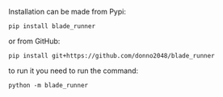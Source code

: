 Installation can be made from Pypi:

`pip install blade_runner`

or from GitHub:

`pip install git+https://github.com/donno2048/blade_runner`

to run it you need to run the command:

`python -m blade_runner`
